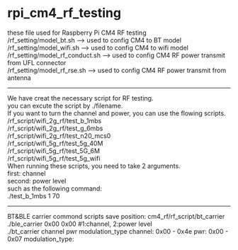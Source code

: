 # rpi_cm4_rf_testing
these file used for Raspberry Pi CM4 RF testing  
/rf_setting/model_bt.sh         --> used to config CM4 to BT model  
/rf_setting/model_wifi.sh       --> used to config CM4 to wifi model  
/rf_setting/model_rf_conduct.sh --> used to config CM4 RF power transmit from UFL connector  
/rf_setting/model_rf_rse.sh     --> used to config CM4 RF power transmit from antenna  

----------------------------------------------------    
We have creat the necessary script for RF testing.  
you can excute the script by ./filename.  
If you want to turn the channel and power, you can use the flowing scripts.  
/rf_script/wifi_2g_rf/test_b_1mbs  
/rf_script/wifi_2g_rf/test_g_6mbs  
/rf_script/wifi_2g_rf/test_n20_mcs0  
/rf_script/wifi_5g_rf/test_5g_40M  
/rf_script/wifi_5g_rf/test_5G_6M  
/rf_script/wifi_5g_rf/test_5g_wifi  
When running these scripts, you need to take 2 arguments.  
first: channel  
second: power level  
such as the following command:  
./test_b_1mbs 1 70  

----------------------------------------------------  
BT&BLE carrier commond
scripts save position: cm4_rf/rf_script/bt_carrier  
./ble_carrier 0x00 0x00   #1:channel, 2:power level  
./bt_carrier  channel pwr modulation_type
 channel: 0x00 - 0x4e
 pwr: 0x00 - 0x07
 modulation_type:



